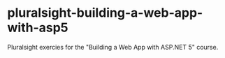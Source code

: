 # pluralsight-building-a-web-app-with-asp5
Pluralsight exercies for the "Building a Web App with ASP.NET 5" course.
